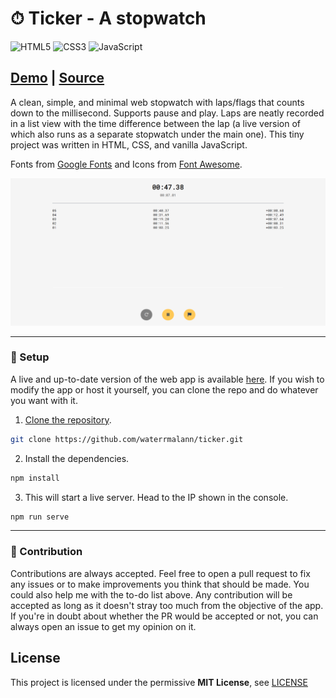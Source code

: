 # ⏱ Ticker - A stopwatch

![HTML5](https://img.shields.io/badge/html5-%23E34F26.svg?style=for-the-badge&logo=html5&logoColor=white)  ![CSS3](https://img.shields.io/badge/css3-%231572B6.svg?style=for-the-badge&logo=css3&logoColor=white)  ![JavaScript](https://img.shields.io/badge/javascript-%23323330.svg?style=for-the-badge&logo=javascript&logoColor=%23F7DF1E)

## [Demo](https://waterrmalann.github.io/ticker/)   |   [Source](https://github.com/waterrmalann/ticker/blob/main/js/script.js)

A clean, simple, and minimal web stopwatch with laps/flags that counts down to the millisecond. Supports pause and play. Laps are neatly recorded in a list view with the time difference between the lap (a live version of which also runs as a separate stopwatch under the main one). This tiny project was written in HTML, CSS, and vanilla JavaScript.

Fonts from [Google Fonts](https://fonts.google.com/) and Icons from [Font Awesome](https://fontawesome.com/).

![Screenshot](screenshot.png)

---

### 🚀 Setup

A live and up-to-date version of the web app is available [here](https://waterrmalann.github.io/ticker/). If you wish to modify the app or host it yourself, you can clone the repo and do whatever you want with it.

1. [Clone the repository](https://docs.github.com/en/github/creating-cloning-and-archiving-repositories/cloning-a-repository-from-github/cloning-a-repository).

```sh
git clone https://github.com/waterrmalann/ticker.git
```

2. Install the dependencies.

```sh
npm install
```

3. This will start a live server. Head to the IP shown in the console.

```sh
npm run serve
```

---

### 🤝 Contribution

Contributions are always accepted. Feel free to open a pull request to fix any issues or to make improvements you think that should be made. You could also help me with the to-do list above. Any contribution will be accepted as long as it doesn't stray too much from the objective of the app. If you're in doubt about whether the PR would be accepted or not, you can always open an issue to get my opinion on it.

License
----

This project is licensed under the permissive **MIT License**, see [LICENSE](LICENSE)
